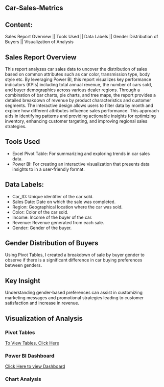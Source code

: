 ## Car-Sales-Metrics
## Content:
Sales Report Overview || Tools Used || Data Labels || Gender Distribution of Buyers || Visualization of Analysis
## Sales Report Overview
This report analyzes car sales data to uncover the distribution of sales based on common attributes such as car color, transmission type, body style etc. 
By leveraging Power BI, this report visualizes key performance indicators (KPIs) including total annual revenue, the number of cars sold, and buyer demographics across various dealer regions. Through a combination of bar charts, pie charts, and tree maps, the report provides a detailed breakdown of revenue by product characteristics and customer segments.
The interactive design allows users to filter data by month and explore how different attributes influence sales performance. This approach aids in identifying patterns and providing actionable insights for optimizing inventory, enhancing customer targeting, and improving regional sales strategies.
## Tools Used
- Excel Pivot Table: For summarizing and exploring trends in car sales data.
- Power BI: For creating an interactive visualization that presents data insights to in a user-friendly format.
## Data Labels:  
- Car_ID: Unique identifier of the car sold.
- Sales Date: Date on which the sale was completed.
- Region: Geographical location where the car was sold.
- Color: Color of the car sold.
- Income: Income of the buyer of the car.
- Revenue: Revenue generated from each sale.
- Gender: Gender of the buyer.
## Gender Distribution of Buyers
Using Pivot Tables, I created a breakdown of sale by buyer gender to observe if there is a significant difference in car buying preferences between genders.
## Key Insight
Understanding gender-based preferences can assist in customizing marketing messages and promotional strategies leading to customer satisfaction and increase in revenue.  
## Visualization of Analysis
### Pivot Tables
[To View Tables, Click Here](https://ibb.co/PsWW0Vyx)
### Power BI Dashboard
[Click Here to view Dashboard](https://ibb.co/20rkQg6d)
### Chart Analysis
